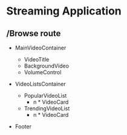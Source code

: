 # Streaming Application

## /Browse route
 - MainVideoContainer
   - VideoTitle
   - BackgroundVideo
    - VolumeControl

 - VideoListsContainer  
   - PopularVideoList
     - n * VideoCard
   - TrendingVideoList
     - n * VideoCard
 - Footer     